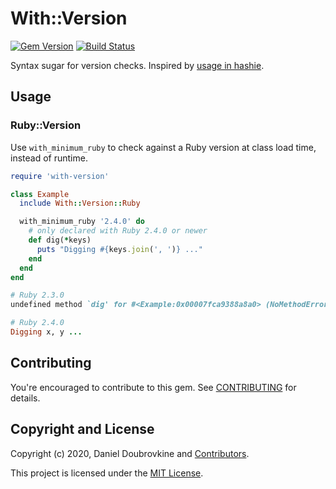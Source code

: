 With::Version
==========

[![Gem Version](http://img.shields.io/gem/v/with-version.svg)](http://badge.fury.io/rb/with-version)
[![Build Status](http://img.shields.io/travis/dblock/with-version.svg)](https://travis-ci.org/dblock/with-version)

Syntax sugar for version checks. Inspired by [usage in hashie](https://github.com/hashie/hashie/search?q=with_minimum_ruby&unscoped_q=with_minimum_ruby).

## Usage

### Ruby::Version

Use `with_minimum_ruby` to check against a Ruby version at class load time, instead of runtime.

```ruby
require 'with-version'

class Example
  include With::Version::Ruby

  with_minimum_ruby '2.4.0' do
    # only declared with Ruby 2.4.0 or newer
    def dig(*keys)
      puts "Digging #{keys.join(', ')} ..."
    end
  end
end
```

```ruby 
# Ruby 2.3.0
undefined method `dig' for #<Example:0x00007fca9388a8a0> (NoMethodError)
```

```ruby
# Ruby 2.4.0
Digging x, y ...
```

## Contributing

You're encouraged to contribute to this gem. See [CONTRIBUTING](CONTRIBUTING.md) for details.

## Copyright and License

Copyright (c) 2020, Daniel Doubrovkine and [Contributors](CHANGELOG.md).

This project is licensed under the [MIT License](LICENSE.md).
